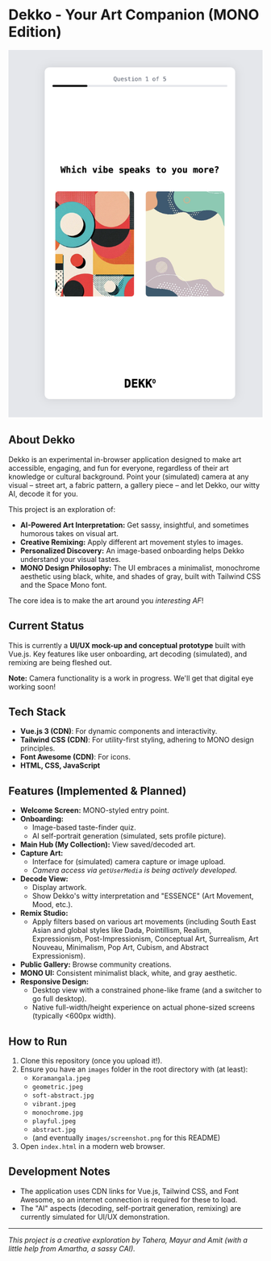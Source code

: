 # Dekko - Your Art Companion (MONO Edition)

![Dekko App Screenshot](images/screenshot.png)

## About Dekko

Dekko is an experimental in-browser application designed to make art accessible, engaging, and fun for everyone, regardless of their art knowledge or cultural background. Point your (simulated) camera at any visual – street art, a fabric pattern, a gallery piece – and let Dekko, our witty AI, decode it for you.

This project is an exploration of:

* **AI-Powered Art Interpretation:** Get sassy, insightful, and sometimes humorous takes on visual art.
* **Creative Remixing:** Apply different art movement styles to images.
* **Personalized Discovery:** An image-based onboarding helps Dekko understand your visual tastes.
* **MONO Design Philosophy:** The UI embraces a minimalist, monochrome aesthetic using black, white, and shades of gray, built with Tailwind CSS and the Space Mono font.

The core idea is to make the art around you *interesting AF*!

## Current Status

This is currently a **UI/UX mock-up and conceptual prototype** built with Vue.js. Key features like user onboarding, art decoding (simulated), and remixing are being fleshed out.

**Note:** Camera functionality is a work in progress. We'll get that digital eye working soon!

## Tech Stack

* **Vue.js 3 (CDN)**: For dynamic components and interactivity.
* **Tailwind CSS (CDN)**: For utility-first styling, adhering to MONO design principles.
* **Font Awesome (CDN)**: For icons.
* **HTML, CSS, JavaScript**

## Features (Implemented & Planned)

* **Welcome Screen:** MONO-styled entry point.
* **Onboarding:**
    * Image-based taste-finder quiz.
    * AI self-portrait generation (simulated, sets profile picture).
* **Main Hub (My Collection):** View saved/decoded art.
* **Capture Art:**
    * Interface for (simulated) camera capture or image upload.
    * *Camera access via `getUserMedia` is being actively developed.*
* **Decode View:**
    * Display artwork.
    * Show Dekko's witty interpretation and "ESSENCE" (Art Movement, Mood, etc.).
* **Remix Studio:**
    * Apply filters based on various art movements (including South East Asian and global styles like Dada, Pointillism, Realism, Expressionism, Post-Impressionism, Conceptual Art, Surrealism, Art Nouveau, Minimalism, Pop Art, Cubism, and Abstract Expressionism).
* **Public Gallery:** Browse community creations.
* **MONO UI:** Consistent minimalist black, white, and gray aesthetic.
* **Responsive Design:**
    * Desktop view with a constrained phone-like frame (and a switcher to go full desktop).
    * Native full-width/height experience on actual phone-sized screens (typically <600px width).

## How to Run

1.  Clone this repository (once you upload it!).
2.  Ensure you have an `images` folder in the root directory with (at least):
    * `Koramangala.jpeg`
    * `geometric.jpeg`
    * `soft-abstract.jpg`
    * `vibrant.jpeg`
    * `monochrome.jpg`
    * `playful.jpeg`
    * `abstract.jpg`
    * (and eventually `images/screenshot.png` for this README)
3.  Open `index.html` in a modern web browser.

## Development Notes

* The application uses CDN links for Vue.js, Tailwind CSS, and Font Awesome, so an internet connection is required for these to load.
* The "AI" aspects (decoding, self-portrait generation, remixing) are currently simulated for UI/UX demonstration.

---

*This project is a creative exploration by Tahera, Mayur and Amit (with a little help from Amartha, a sassy CAI).*